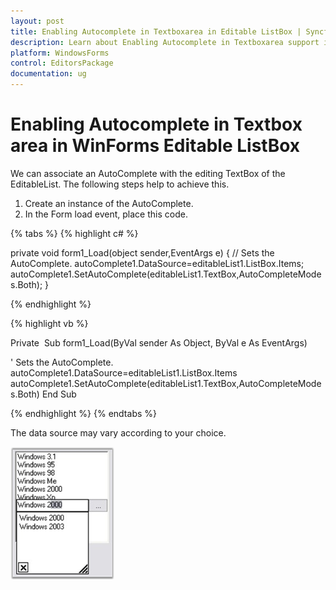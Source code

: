 ```yaml
---
layout: post
title: Enabling Autocomplete in Textboxarea in Editable ListBox | Syncfusion
description: Learn about Enabling Autocomplete in Textboxarea support in Syncfusion Windows Forms Editable ListBox (EditableList) control and more details.
platform: WindowsForms
control: EditorsPackage
documentation: ug
---
```


# Enabling Autocomplete in Textbox area in WinForms Editable ListBox

We can associate an AutoComplete with the editing TextBox of the EditableList. The following steps help to achieve this.

1. Create an instance of the AutoComplete.
2.  In the Form load event, place this code.

{% tabs %} 
{% highlight c# %}

private void form1_Load(object sender,EventArgs e)
{
// Sets the AutoComplete.
autoComplete1.DataSource=editableList1.ListBox.Items;
autoComplete1.SetAutoComplete(editableList1.TextBox,AutoCompleteModes.Both);
}

{% endhighlight %}

{% highlight vb %}

Private  Sub form1_Load(ByVal sender As Object, ByVal e As EventArgs)

' Sets the AutoComplete.
autoComplete1.DataSource=editableList1.ListBox.Items
autoComplete1.SetAutoComplete(editableList1.TextBox,AutoCompleteModes.Both)
End Sub

{% endhighlight %}
{% endtabs %}

The data source may vary according to your choice.

![Enabling-AutoComplete-in-TextBoxArea_img1](Enabling-AutoComplete-in-TextBoxArea_images/Enabling-AutoComplete-in-TextBoxArea_img1.png)
